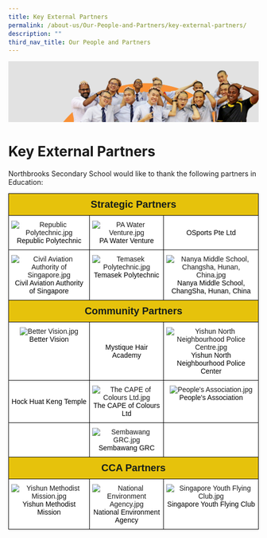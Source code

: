 ```yaml
---
title: Key External Partners
permalink: /about-us/Our-People-and-Partners/key-external-partners/
description: ""
third_nav_title: Our People and Partners
---
```

![](/images/about_us.jpg)

Key External Partners
=====================

Northbrooks Secondary School would like to thank the following partners in Education:

<style type="text/css">
.tg  {border-collapse:collapse;border-spacing:0;}
.tg td{border-color:black;border-style:solid;border-width:1px;font-family:Arial, sans-serif;font-size:14px;
  overflow:hidden;padding:10px 5px;word-break:normal;}
.tg th{border-color:black;border-style:solid;border-width:1px;font-family:Arial, sans-serif;font-size:14px;
  font-weight:normal;overflow:hidden;padding:10px 5px;word-break:normal;}
.tg .tg-m5dr{background-color:#E6C20C;color:#141D1C;font-size:20px;font-weight:bold;text-align:center;vertical-align:middle}
.tg .tg-7yig{background-color:#FFF;text-align:center;vertical-align:top}
.tg .tg-f4yw{background-color:#FFF;text-align:center;vertical-align:middle}
</style>
<table class="tg">
<thead>
  <tr>
    <th class="tg-m5dr" colspan="3"><span style="color:#141D1C;background-color:#E6C20C">Strategic Partners</span></th>
  </tr>
</thead>
<tbody>
  <tr>
    <td class="tg-7yig"><img src="https://northbrookssec-moe-edu-sg.cwp-stg.sg/qql/slot/u162/Partners/RP_Logo.gif" alt="Republic Polytechnic.jpg" width="140" height="95"><br><span style="font-weight:400;color:#000">Republic Polytechnic</span></td>
    <td class="tg-7yig"><img src="https://northbrookssec-moe-edu-sg.cwp-stg.sg/qql/slot/u162/Partners/PA%20Water%20Venture.jpg" alt="PA Water Venture.jpg" width="155" height="100"><br><span style="font-weight:400;color:#000">PA Water Venture</span></td>
    <td class="tg-f4yw"><span style="color:#000;background-color:#FFF">OSports Pte Ltd</span></td>
  </tr>
  <tr>
    <td class="tg-7yig"><img src="https://northbrookssec-moe-edu-sg.cwp-stg.sg/qql/slot/u162/Partners/CAAS.jpg" alt="Civil Aviation Authority of Singapore.jpg" width="172" height="73"><br><span style="font-weight:400;color:#000">Civil Aviation Authority of Singapore</span></td>
    <td class="tg-7yig"><img src="https://northbrookssec-moe-edu-sg.cwp-stg.sg/qql/slot/u162/Partners/Temasek%20Poly.jpg" alt="Temasek Polytechnic.jpg" width="133" height="91"><br><span style="font-weight:400;color:#000">Temasek Polytechnic</span></td>
    <td class="tg-7yig"><img src="https://northbrookssec-moe-edu-sg.cwp-stg.sg/qql/slot/u162/Partners/nanya_middle.jpg" alt="Nanya Middle School, Changsha, Hunan, China.jpg" width="112" height="113"><br><span style="font-weight:400;color:#000">Nanya Middle School, ChangSha, Hunan, China</span></td>
  </tr>
  <tr>
    <td class="tg-m5dr" colspan="3"><span style="color:#141D1C;background-color:#E6C20C">Community Partners</span></td>
  </tr>
  <tr>
    <td class="tg-7yig"><img src="https://northbrookssec-moe-edu-sg.cwp-stg.sg/qql/slot/u162/Partners/Better%20Vision.jpg" alt="Better Vision.jpg" width="161" height="49"><br><span style="font-weight:400;color:#000">Better Vision</span></td>
    <td class="tg-f4yw"><span style="color:#000;background-color:#FFF">Mystique Hair Academy</span></td>
    <td class="tg-7yig"><img src="https://northbrookssec-moe-edu-sg.cwp-stg.sg/qql/slot/u162/Partners/Yishun%20NPC.jpg" alt="Yishun North Neighbourhood Police Centre.jpg" width="123" height="122"><br><span style="font-weight:400;color:#000">Yishun North Neighbourhood Police Center</span></td>
  </tr>
  <tr>
    <td class="tg-f4yw"><span style="color:#000;background-color:#FFF">Hock Huat Keng Temple</span></td>
    <td class="tg-7yig"><img src="https://northbrookssec-moe-edu-sg.cwp-stg.sg/qql/slot/u162/Partners/.tn.The%20CAPE%20of%20Colours%20Ltd.jpg.2.jpg" alt="The CAPE of Colours Ltd.jpg" width="163" height="84"><br><span style="font-weight:400;color:#000">The CAPE of Colours Ltd</span></td>
    <td class="tg-7yig"><img src="https://northbrookssec-moe-edu-sg.cwp-stg.sg/qql/slot/u162/Partners/Nee%20Soon%20East%20and%20Nee%20Soon%20South%20CC.jpg" alt="People's Association.jpg" width="105" height="121"><br><span style="font-weight:400;color:#000">People's Association</span></td>
  </tr>
  <tr>
    <td class="tg-f4yw"><span style="color:#000;background-color:#FFF"> </span></td>
    <td class="tg-7yig"><img src="https://northbrookssec-moe-edu-sg.cwp-stg.sg/qql/slot/u162/Partners/Nee%20Soon%20Group%20Representative%20Constituency.jpg" alt="Sembawang GRC.jpg" width="113" height="114"><br><span style="font-weight:400;color:#000">Sembawang GRC</span></td>
    <td class="tg-f4yw"><span style="color:#000;background-color:#FFF"> </span></td>
  </tr>
  <tr>
    <td class="tg-m5dr" colspan="3"><span style="color:#141D1C;background-color:#E6C20C">CCA Partners</span></td>
  </tr>
  <tr>
    <td class="tg-7yig"><img src="https://northbrookssec-moe-edu-sg.cwp-stg.sg/qql/slot/u162/Partners/Yishun%20Methodist%20Mission.jpg" alt="Yishun Methodist Mission.jpg" width="117" height="131"><br><span style="font-weight:400;color:#000">Yishun Methodist Mission</span></td>
    <td class="tg-7yig"><img src="https://northbrookssec-moe-edu-sg.cwp-stg.sg/qql/slot/u162/Partners/.tn.NEA.jpg.2.jpg" alt="National Environment Agency.jpg" width="140" height="56"><br><span style="font-weight:400;color:#000">National Environment Agency</span></td>
    <td class="tg-7yig"><img src="https://northbrookssec-moe-edu-sg.cwp-stg.sg/qql/slot/u162/Partners/Singapore%20Youth%20Flying%20Club.jpg" alt="Singapore Youth Flying Club.jpg" width="132" height="96"><br><span style="font-weight:400;color:#000">Singapore Youth Flying Club</span></td>
  </tr>
</tbody>
</table>